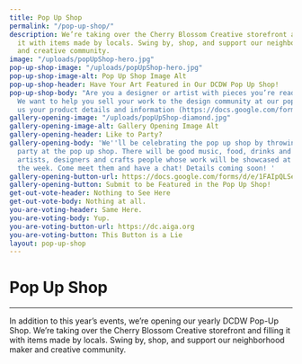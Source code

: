 ```yaml
---
title: Pop Up Shop
permalink: "/pop-up-shop/"
description: We’re taking over the Cherry Blossom Creative storefront and filling
  it with items made by locals. Swing by, shop, and support our neighborhood maker
  and creative community.
image: "/uploads/popUpShop-hero.jpg"
pop-up-shop-image: "/uploads/popUpShop-hero.jpg"
pop-up-shop-image-alt: Pop Up Shop Image Alt
pop-up-shop-header: Have Your Art Featured in Our DCDW Pop Up Shop!
pop-up-shop-body: "Are you a designer or artist with pieces you’re ready to sell?
  We want to help you sell your work to the design community at our pop up shop.\n\n[Send
  us your product details and information (https://docs.google.com/forms/d/e/1FAIpQLSeeW_gOSZ365pK8XPPpf777AZpwM7Ose_vnam8i_oUc3Uvy8A/viewform?usp=sf_link)! "
gallery-opening-image: "/uploads/popUpShop-diamond.jpg"
gallery-opening-image-alt: Gallery Opening Image Alt
gallery-opening-header: Like to Party?
gallery-opening-body: 'We''ll be celebrating the pop up shop by throwing a little
  party at the pop up shop. There will be good music, food, drinks and many of the
  artists, designers and crafts people whose work will be showcased at the shop throughout
  the week. Come meet them and have a chat! Details coming soon! '
gallery-opening-button-url: https://docs.google.com/forms/d/e/1FAIpQLSeeW_gOSZ365pK8XPPpf777AZpwM7Ose_vnam8i_oUc3Uvy8A/viewform?usp=sf_link
gallery-opening-button: Submit to be Featured in the Pop Up Shop!
get-out-vote-header: Nothing to See Here
get-out-vote-body: Nothing at all.
you-are-voting-header: Same Here.
you-are-voting-body: Yup.
you-are-voting-button-url: https://dc.aiga.org
you-are-voting-button: This Button is a Lie
layout: pop-up-shop
---
```


# Pop Up Shop

---

In addition to this year’s events, we’re opening our yearly DCDW Pop-Up Shop. We’re taking over the Cherry Blossom Creative storefront and filling it with items made by locals. Swing by, shop, and support our neighborhood maker and creative community.